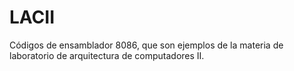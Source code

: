 # LACII
Códigos de ensamblador 8086, que son ejemplos de la materia de laboratorio de arquitectura de computadores II.
